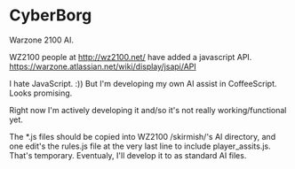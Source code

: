 CyberBorg
=========

Warzone 2100 AI.

WZ2100 people at
  http://wz2100.net/
have added a javascript API.
  https://warzone.atlassian.net/wiki/display/jsapi/API

I hate JavaScript.  :))
But I'm developing my own AI assist in CoffeeScript.
Looks promising.

Right now I'm actively developing it and/so
it's not really working/functional yet.

The *.js files should be copied into WZ2100 /skirmish/'s AI directory, and
one edit's the rules.js file at the very last line to include player_assits.js.
That's temporary.
Eventualy, I'll develop it to as standard AI files.
